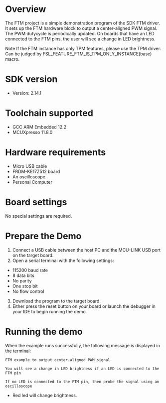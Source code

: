 Overview
========
The FTM project is a simple demonstration program of the SDK FTM driver. It sets up the FTM
hardware block to output a center-aligned PWM signal. The PWM dutycycle is periodically updated.
On boards that have an LED connected to the FTM pins, the user will see a change in LED brightness.

Note
If the FTM instance has only TPM features, please use the TPM driver.
Can be judged by FSL_FEATURE_FTM_IS_TPM_ONLY_INSTANCE(base) macro.

SDK version
===========
- Version: 2.14.1

Toolchain supported
===================
- GCC ARM Embedded  12.2
- MCUXpresso  11.8.0

Hardware requirements
=====================
- Micro USB cable
- FRDM-KE17Z512 board
- An oscilloscope
- Personal Computer

Board settings
==============
No special settings are required.

Prepare the Demo
================
1.  Connect a USB cable between the host PC and the MCU-LINK USB port on the target board.
2.  Open a serial terminal with the following settings:
   - 115200 baud rate
   - 8 data bits
   - No parity
   - One stop bit
   - No flow control
3. Download the program to the target board.
4. Either press the reset button on your board or launch the debugger in your IDE to begin running the demo.

Running the demo
================
When the example runs successfully, the following message is displayed in the terminal:

~~~~~~~~~~~~~~~~~~~~~~~
FTM example to output center-aligned PWM signal

You will see a change in LED brightness if an LED is connected to the FTM pin

If no LED is connected to the FTM pin, then probe the signal using an oscilloscope
~~~~~~~~~~~~~~~~~~~~~~~
- Red led will change brightness.

